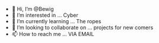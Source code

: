 - 👋 Hi, I’m @Bewig
- 👀 I’m interested in ... Cyber 
- 🌱 I’m currently learning ... The ropes
- 💞️ I’m looking to collaborate on ... projects for new comers 
- 📫 How to reach me ... VIA EMAIL

<!---
Bewig/Bewig is a ✨ special ✨ repository because its `README.md` (this file) appears on your GitHub profile.
You can click the Preview link to take a look at your changes.
--->
